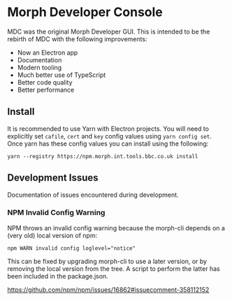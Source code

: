 # Morph Developer Console

MDC was the original Morph Developer GUI. This is intended to be the rebirth of MDC with the following improvements:

- Now an Electron app
- Documentation
- Modern tooling
- Much better use of TypeScript
- Better code quality
- Better performance

## Install

It is recommended to use Yarn with Electron projects. You will need to explicitly set `cafile`, `cert` and `key` config values using `yarn config set`. Once yarn has these config values you can install using the following:

`yarn --registry https://npm.morph.int.tools.bbc.co.uk install`

## Development Issues

Documentation of issues encountered during development.

### NPM Invalid Config Warning

NPM throws an invalid config warning because the morph-cli depends on a (very old) local version of npm:

`npm WARN invalid config loglevel="notice"`

This can be fixed by upgrading morph-cli to use a later version, or by removing the local version from the tree. A script to perform the latter has been included in the package.json.

https://github.com/npm/npm/issues/16862#issuecomment-358112152
